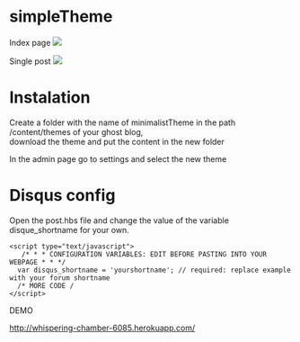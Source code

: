 # simpleTheme

Index page
![](http://i.imm.io/1n5Mn.jpeg)

Single post
![](http://i.imm.io/1n5Oa.png)

# Instalation

Create a folder with the name of minimalistTheme in the path  /content/themes of your ghost blog,  
download the theme and put the content in the new folder

In the admin page go to settings and select the new theme


# Disqus config

Open the post.hbs file and change the value of the variable disque_shortname for your own.

```
<script type="text/javascript">
   /* * * CONFIGURATION VARIABLES: EDIT BEFORE PASTING INTO YOUR WEBPAGE * * */
  var disqus_shortname = 'yourshortname'; // required: replace example with your forum shortname
  /* MORE CODE /
</script>

```

DEMO

http://whispering-chamber-6085.herokuapp.com/


